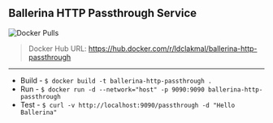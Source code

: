 ## Ballerina HTTP Passthrough Service

![Docker Pulls](https://img.shields.io/docker/pulls/ldclakmal/ballerina-http-passthrough)

> Docker Hub URL: https://hub.docker.com/r/ldclakmal/ballerina-http-passthrough

---

- Build - `$ docker build -t ballerina-http-passthrough .`
- Run - `$ docker run -d --network="host" -p 9090:9090 ballerina-http-passthrough`
- Test - `$ curl -v http://localhost:9090/passthrough -d "Hello Ballerina"`
